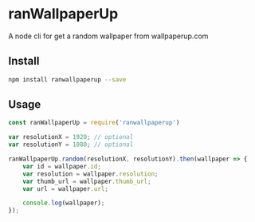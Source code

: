 # ranWallpaperUp

A node cli for get a random wallpaper from wallpaperup.com

## Install

```bash
npm install ranwallpaperup --save
```

## Usage

```js
const ranWallpaperUp = require('ranwallpaperup')

var resolutionX = 1920; // optional
var resolutionY = 1080; // optional

ranWallpaperUp.random(resolutionX, resolutionY).then(wallpaper => {
	var id = wallpaper.id;
	var resolution = wallpaper.resolution;
	var thumb_url = wallpaper.thumb_url;
	var url = wallpaper.url;

	console.log(wallpaper);
});
```


